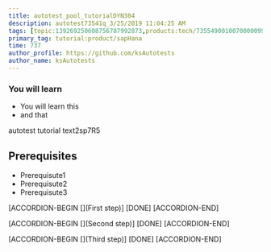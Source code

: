 ```yaml
---
title: autotest_pool_tutorialDYN304
description: autotest73541q_3/25/2019 11:04:25 AM
tags: [topic:139269250608756787992873,products:tech/73554900100700000996,tutorial:experience/advanced]
primary_tag: tutorial:product/sapHana
time: 737
author_profile: https://github.com/ksAutotests
author_name: ksAutotests
---
```

### You will learn
- You will learn this
- and that

autotest tutorial text2sp7R5

## Prerequisites
- Prerequisute1
- Prerequisute2
- Prerequisute3

[ACCORDION-BEGIN [](First step)]
[DONE]
[ACCORDION-END]

[ACCORDION-BEGIN [](Second step)]
[DONE]
[ACCORDION-END]

[ACCORDION-BEGIN [](Third step)]
[DONE]
[ACCORDION-END]

